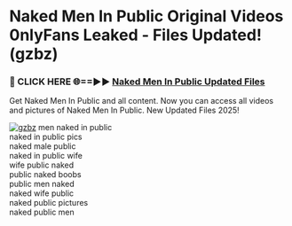 # Naked Men In Public Original Videos 0nlyFans Leaked - Files Updated! (gzbz)

<h3>🔴 CLICK HERE 🌐==►► <a href="https://tinyurl.com/yckcrads" rel="nofollow">Naked Men In Public Updated Files</a></h3>

Get Naked Men In Public and all content. Now you can access all videos and pictures of Naked Men In Public. New Updated Files 2025!

[![gzbz](https://i.imgur.com/hpKpOFt.gif)](https://tinyurl.com/yckcrads)
men naked in public<br>
naked in public pics<br>
naked male public<br>
naked in public wife<br>
wife public naked<br>
public naked boobs<br>
public men naked<br>
naked wife public<br>
naked public pictures<br>
naked public men